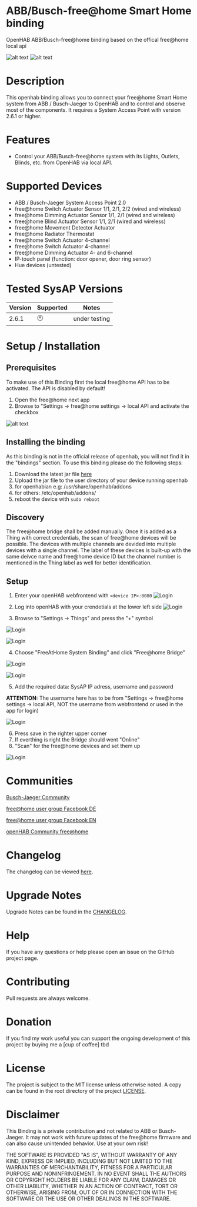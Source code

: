 # ABB/Busch-free@home Smart Home binding

 OpenHAB ABB/Busch-free@home binding based on the offical free@home local api

![alt text](https://github.com/jannodeluxe/jannnnoooo/blob/main/free_at_home_logo_1.jpg)
![alt text](https://github.com/jannodeluxe/jannnnoooo/blob/main/abb_freeathome_2_0.png)
# Description

This openhab binding allows you to connect your free@home Smart Home system from ABB / Busch-Jaeger to OpenHAB and to control and observe most of the components.
It requires a System Access Point with version 2.6.1 or higher.

# Features

* Control your ABB/Busch-free@home system with its Lights, Outlets, Blinds, etc. from OpenHAB via local API.

# Supported Devices

- ABB / Busch-Jaeger System Access Point 2.0
- free@home Switch Actuator Sensor 1/1, 2/1, 2/2 (wired and wireless)
- free@home Dimming Actuator Sensor 1/1, 2/1 (wired and wireless)
- free@home Blind Actuator Sensor 1/1, 2/1 (wired and wireless)
- free@home Movement Detector Actuator
- free@home Radiator Thermostat
- free@home Switch Actuator 4-channel
- free@home Switch Actuator 4-channel
- free@home Dimming Actuator 4- and 6-channel
- IP-touch panel (function: door opener, door ring sensor)
- Hue devices (untested)


# Tested SysAP Versions

|Version|Supported|Notes|
|---|---|---|
|2.6.1|:clock11:|under testing|


# Setup / Installation

## Prerequisites

To make use of this Binding first the local free@home API has to be activated. The API is disabled by default!

1. Open the free@home next app
2. Browse to "Settings -> free@home settings -> local API and activate the checkbox

![alt text](https://github.com/jannodeluxe/jannnnoooo/blob/main/freeathome-settingsapi.PNG)


## Installing the binding

As this binding is not in the official release of openhab, you will not find it in the "bindings" section.
To use this binding please do the following steps:

1. Download the latest jar file [here](https://github.com/andrasU/openhab-free-home-binding/tree/main/org.openhab.binding.freeathomesystem/target)
2. Upload the jar file to the user directory of your device running openhab
 1. for openhabian e.g: /usr/share/openhab/addons
 2. for others: /etc/openhab/addons/
3. reboot the device with     `sudo reboot`

## Discovery

The free@home bridge shall be added manually. Once it is added as a Thing with correct credentials, the scan of free@home devices will be possible.
The devices with multiple channels are devided into multiple devices with a single channel. The label of these devices is built-up with the same deivce name and free@home device ID but the channel number is mentioned in the Thing label as well for better identification.

## Setup

1. Enter your openHAB webfrontend with     `<device IP>:8080`
![Login](https://github.com/andrasU/openhab-free-home-binding/blob/main/images/Login.png)

2. Log into openHAB with your crendetials at the lower left side
![Login](https://github.com/andrasU/openhab-free-home-binding/blob/main/images/login2.png)

3. Browse to "Settings -> Things" and press the "+" symbol

![Login](https://github.com/andrasU/openhab-free-home-binding/blob/main/images/things1.png)

![Login](https://github.com/andrasU/openhab-free-home-binding/blob/main/images/thing2.png)

4. Choose "FreeAtHome System Binding" and click "Free@home Bridge"

![Login](https://github.com/andrasU/openhab-free-home-binding/blob/main/images/thing3.png)

![Login](https://github.com/andrasU/openhab-free-home-binding/blob/main/images/bridge1.png)

5. Add the required data: SysAP IP adress, username and password

**ATTENTION:** The username here has to be from "Settings -> free@home settings -> local API, NOT the username from webfrontend or used in the app for login)

![Login](https://github.com/andrasU/openhab-free-home-binding/blob/main/images/bridge2.png)

6. Press save in the righter upper corner
7. If everthing is right the Bridge should went "Online"
8. "Scan" for the free@home devices and set them up

![Login](https://github.com/andrasU/openhab-free-home-binding/blob/main/images/scan1.png)


# Communities

[Busch-Jaeger Community](https://community.busch-jaeger.de/)

[free@home user group Facebook DE](https://www.facebook.com/groups/738242583015188)

[free@home user group Facebook EN](https://www.facebook.com/groups/452502972031360)

[openHAB Community free@home](https://community.openhab.org/t/busch-jaeger-free-home/31043/469)


# Changelog

The changelog can be viewed [here](CHANGELOG.md).


# Upgrade Notes

Upgrade Notes can be found in the [CHANGELOG](CHANGELOG.md).


# Help

If you have any questions or help please open an issue on the GitHub project page.


# Contributing

Pull requests are always welcome.


# Donation

If you find my work useful you can support the ongoing development of this project by buying me a [cup of coffee] tbd


# License

The project is subject to the MIT license unless otherwise noted. A copy can be found in the root directory of the project [LICENSE](LICENSE).


# Disclaimer

This Binding is a private contribution and not related to ABB or Busch-Jaeger. It may not work with future updates of the free@home firmware and can also cause unintended behavior. Use at your own risk!

THE SOFTWARE IS PROVIDED "AS IS", WITHOUT WARRANTY OF ANY KIND, EXPRESS OR
IMPLIED, INCLUDING BUT NOT LIMITED TO THE WARRANTIES OF MERCHANTABILITY,
FITNESS FOR A PARTICULAR PURPOSE AND NONINFRINGEMENT. IN NO EVENT SHALL THE
AUTHORS OR COPYRIGHT HOLDERS BE LIABLE FOR ANY CLAIM, DAMAGES OR OTHER
LIABILITY, WHETHER IN AN ACTION OF CONTRACT, TORT OR OTHERWISE, ARISING FROM,
OUT OF OR IN CONNECTION WITH THE SOFTWARE OR THE USE OR OTHER DEALINGS IN THE
SOFTWARE.
